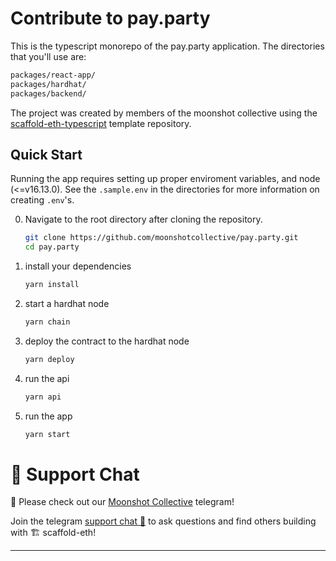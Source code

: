 # Contribute to pay.party

This is the typescript monorepo of the pay.party application. The directories that you'll use are:

```bash
packages/react-app/
packages/hardhat/
packages/backend/
```

The project was created by members of the moonshot collective using the [scaffold-eth-typescript]() template repository.

## Quick Start

Running the app requires setting up proper enviroment variables, and node (<=v16.13.0). See the `.sample.env` in the directories for more information on creating `.env`'s.

0. Navigate to the root directory after cloning the repository.

   ```bash
   git clone https://github.com/moonshotcollective/pay.party.git
   cd pay.party
   ```

1. install your dependencies

   ```bash
   yarn install
   ```

2. start a hardhat node

   ```bash
   yarn chain
   ```

3. deploy the contract to the hardhat node

   ```bash
   yarn deploy
   ```

4. run the api

   ```bash
   yarn api
   ```

5. run the app

   ```bash
   yarn start
   ```

# 💬 Support Chat

🙏 Please check out our [Moonshot Collective](https://t.me/joinchat/BHPBtqODJGo0NDdh) telegram!

Join the telegram [support chat 💬](https://t.me/joinchat/KByvmRe5wkR-8F_zz6AjpA) to ask questions and find others building with 🏗 scaffold-eth!

---
